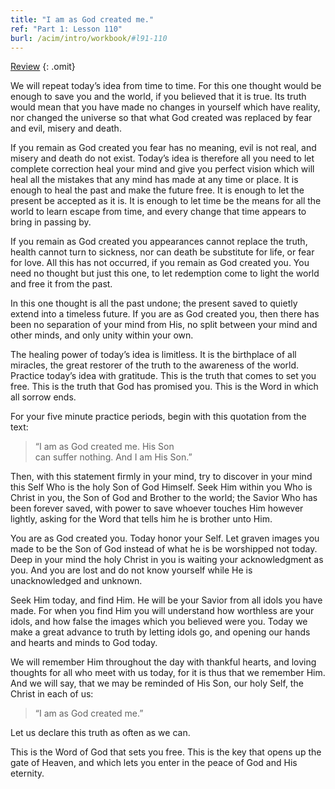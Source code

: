 ```yaml
---
title: "I am as God created me."
ref: "Part 1: Lesson 110"
burl: /acim/intro/workbook/#l91-110
---
```


<a class="hide-review" href="/acim/workbook/l120/#l110">Review</a>
{: .omit}

We will repeat today’s idea from time to time. For this one thought
would be enough to save you and the world, if you believed that it is
true. Its truth would mean that you have made no changes in yourself
which have reality, nor changed the universe so that what God created
was replaced by fear and evil, misery and death.

If you remain as God created you fear has no meaning, evil is not real,
and misery and death do not exist. Today’s idea is therefore all you
need to let complete correction heal your mind and give you perfect
vision which will heal all the mistakes that any mind has made at any
time or place. It is enough to heal the past and make the future free.
It is enough to let the present be accepted as it is. It is enough to
let time be the means for all the world to learn escape from time, and
every change that time appears to bring in passing by.

If you remain as God created you appearances cannot replace the truth,
health cannot turn to sickness, nor can death be substitute for life, or
fear for love. All this has not occurred, if you remain as God created
you. You need no thought but just this one, to let redemption come to
light the world and free it from the past.

In this one thought is all the past undone; the present saved to quietly
extend into a timeless future. If you are as God created you, then there
has been no separation of your mind from His, no split between your mind
and other minds, and only unity within your own.

The healing power of today’s idea is limitless. It is the birthplace of
all miracles, the great restorer of the truth to the awareness of the
world. Practice today’s idea with gratitude. This is the truth that
comes to set you free. This is the truth that God has promised you. This
is the Word in which all sorrow ends.

For your five minute practice periods, begin with this quotation from
the text:

> “I am as God created me. His Son<br/>
> can suffer nothing. And I am His Son.”

Then, with this statement firmly in your mind, try to discover in
your mind this Self Who is the holy Son of God Himself. Seek Him within
you Who is Christ in you, the Son of God and Brother to the world; the
Savior Who has been forever saved, with power to save whoever touches
Him however lightly, asking for the Word that tells him he is brother
unto Him.

You are as God created you. Today honor your Self. Let graven images you
made to be the Son of God instead of what he is be worshipped not today.
Deep in your mind the holy Christ in you is waiting your acknowledgment
as you. And you are lost and do not know yourself while He is
unacknowledged and unknown.

Seek Him today, and find Him. He will be your Savior from all idols you
have made. For when you find Him you will understand how worthless are
your idols, and how false the images which you believed were you. Today
we make a great advance to truth by letting idols go, and opening our
hands and hearts and minds to God today.

We will remember Him throughout the day with thankful hearts, and loving
thoughts for all who meet with us today, for it is thus that we remember
Him. And we will say, that we may be reminded of His Son, our holy Self,
the Christ in each of us:

> “I am as God created me.”

Let us declare this truth as often as we can.

This is the Word of God that sets you free. This is the key that opens
up the gate of Heaven, and which lets you enter in the peace of God and
His eternity.

